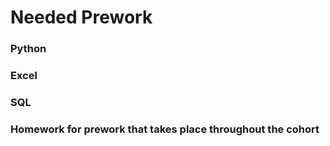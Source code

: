 # Needed Prework
### Python
### Excel
### SQL
### Homework for prework that takes place throughout the cohort